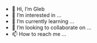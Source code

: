 - 👋 Hi, I’m Gleb
- 👀 I’m interested in ...
- 🌱 I’m currently learning ...
- 💞️ I’m looking to collaborate on ...
- 📫 How to reach me ...

<!---
P1reB/P1reB is a ✨ special ✨ repository because its `README.md` (this file) appears on your GitHub profile.
You can click the Preview link to take a look at your changes.
--->
